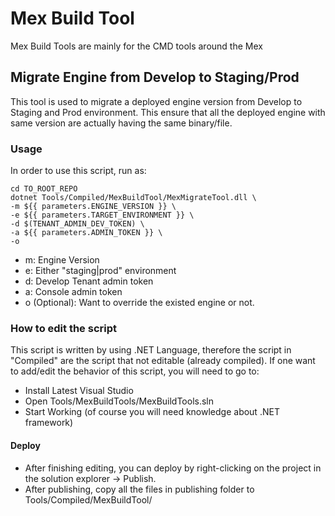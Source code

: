 # Mex Build Tool

Mex Build Tools are mainly for the CMD tools around the Mex

## Migrate Engine from Develop to Staging/Prod
This tool is used to migrate a deployed engine version from Develop to Staging and Prod environment. This ensure that all the deployed engine with same version are actually having the same binary/file.

### Usage
In order to use this script, run as:
```
cd TO_ROOT_REPO
dotnet Tools/Compiled/MexBuildTool/MexMigrateTool.dll \
-m ${{ parameters.ENGINE_VERSION }} \
-e ${{ parameters.TARGET_ENVIRONMENT }} \
-d $(TENANT_ADMIN_DEV_TOKEN) \
-a ${{ parameters.ADMIN_TOKEN }} \
-o
```

- m: Engine Version
- e: Either "staging|prod" environment
- d: Develop Tenant admin token
- a: Console admin token
- o (Optional): Want to override the existed engine or not.

### How to edit the script

This script is written by using .NET Language, therefore the script in "Compiled" are the script that not editable (already compiled).
If one want to add/edit the behavior of this script, you will need to go to:

- Install Latest Visual Studio
- Open Tools/MexBuildTools/MexBuildTools.sln
- Start Working (of course you will need knowledge about .NET framework)

#### Deploy
- After finishing editing, you can deploy by right-clicking on the project in the solution explorer -> Publish.
- After publishing, copy all the files in publishing folder to Tools/Compiled/MexBuildTool/
